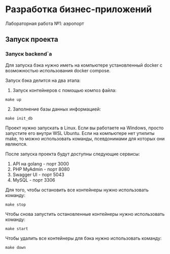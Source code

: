 # Разработка бизнес-приложений
Лабораторная работа №1: аэропорт

## Запуск проекта
### Запуск backend\`а
Для запуска бэка нужно иметь на компьютере установленный docker с возможностью использования docker compose.


Запуск бэка делится на два этапа:
1. Запуск контейнеров с помощью композ файла:
```
make up 
```

2. Заполнение базы данных информацией: 
```
make init_db
```


Проект нужно запускать в Linux. Если вы работаете на Windows, просто запустите его внутри WSL Ubuntu.
Если на компьютере нет утилиты make, то можно использовать команды, псевдонимами для которых они являются.


После запуска проекта будут доступны следующие сервисы:
1. API на golang    -   порт 3000
2. PHP MyAdmin      -   порт 8080
3. Swagger UI       -   порт 5043
4. MySQL            -   порт 3306


Для того, чтобы остановить все контейнеры нужно использовать команду:
```
make stop
```


Чтобы снова запустить остановленные контейнеры нужно использовать команду:
```
make start
```


Чтобы удалить все контейнеры для бэка нужно использовать команду:
```
make down
```
